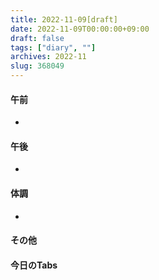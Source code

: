 ```yaml
---
title: 2022-11-09[draft]
date: 2022-11-09T00:00:00+09:00
draft: false
tags: ["diary", ""]
archives: 2022-11
slug: 368049
---
```

#### 午前
- 
#### 午後
- 
#### 体調
- 
#### その他
#### 今日のTabs
